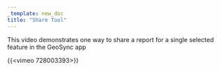 ```yaml
---
_template: new_doc
title: "Share Tool"
---
```


This video demonstrates one way to share a report for a single selected feature in the GeoSync app

{{<vimeo 728003393>}}
